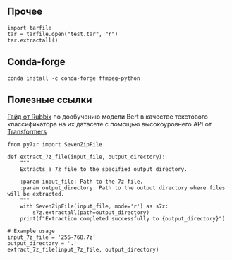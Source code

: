 ## Прочее

~~~
import tarfile
tar = tarfile.open("test.tar", "r")
tar.extractall()
~~~

## Conda-forge

~~~
conda install -c conda-forge ffmpeg-python
~~~

## Полезные ссылки
[Гайд от Rubbix](https://rubrix.readthedocs.io/en/master/tutorials/01-labeling-finetuning.html) по дообучению модели Bert
 в качестве текстового классификатора на их датасете с помощью высокоуровнего API от [Transformers](https://huggingface.co/transformers/index.html)


~~~
from py7zr import SevenZipFile

def extract_7z_file(input_file, output_directory):
    """
    Extracts a 7z file to the specified output directory.

    :param input_file: Path to the 7z file.
    :param output_directory: Path to the output directory where files will be extracted.
    """
    with SevenZipFile(input_file, mode='r') as s7z:
        s7z.extractall(path=output_directory)
    print(f"Extraction completed successfully to {output_directory}")

# Example usage
input_7z_file = '256-768.7z'
output_directory = '.'
extract_7z_file(input_7z_file, output_directory)
~~~
